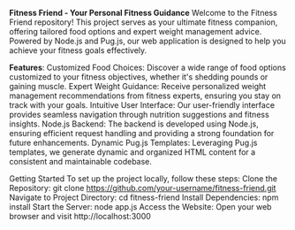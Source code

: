 **Fitness Friend - Your Personal Fitness Guidance**
Welcome to the Fitness Friend repository! This project serves as your ultimate fitness companion, offering tailored food options and expert weight management advice. Powered by Node.js and Pug.js, our web application is designed to help you achieve your fitness goals effectively.

**Features**:
Customized Food Choices: Discover a wide range of food options customized to your fitness objectives, whether it's shedding pounds or gaining muscle.
Expert Weight Guidance: Receive personalized weight management recommendations from fitness experts, ensuring you stay on track with your goals.
Intuitive User Interface: Our user-friendly interface provides seamless navigation through nutrition suggestions and fitness insights.
Node.js Backend: The backend is developed using Node.js, ensuring efficient request handling and providing a strong foundation for future enhancements.
Dynamic Pug.js Templates: Leveraging Pug.js templates, we generate dynamic and organized HTML content for a consistent and maintainable codebase.

Getting Started
To set up the project locally, follow these steps:
Clone the Repository: git clone https://github.com/your-username/fitness-friend.git
Navigate to Project Directory: cd fitness-friend
Install Dependencies: npm install
Start the Server: node app.js
Access the Website: Open your web browser and visit http://localhost:3000
